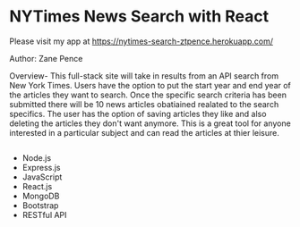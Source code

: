 # NYTimes News Search with React

Please visit my app at <a href="https://nytimes-search-ztpence.herokuapp.com/"> https://nytimes-search-ztpence.herokuapp.com/

Author: Zane Pence

Overview- This full-stack site will take in results from an API search from New York Times. Users have the option to put the start year and end year of the articles they want to search. Once the specific search criteria has been submitted there will be 10 news articles obatiained realated to the search specifics. The user has the option of saving articles they like and also deleting the articles they don't want anymore. This is a great tool for anyone interested in a particular subject and can read the articles at thier leisure.   

<img scr="/assets/WebsitePic.PNG">

- Node.js
- Express.js
- JavaScript
- React.js
- MongoDB
- Bootstrap
- RESTful API